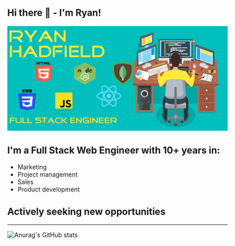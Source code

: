 ## Hi there 👋 - I'm Ryan!
![profile](./githubprofile-logos2.png)

## I'm a Full Stack Web Engineer with 10+ years in:
- Marketing
- Project management
- Sales 
- Product development
## Actively seeking new opportunities

---

![Anurag's GitHub stats](https://github-readme-stats.vercel.app/api?username=ryanhadfield&theme=highcontrast&show_icons=true)






<!--
**ryanhadfield/ryanhadfield** is a ✨ _special_ ✨ repository because its `README.md` (this file) appears on your GitHub profile.

Here are some ideas to get you started:

- 🔭 I’m currently working on ...
- 🌱 I’m currently learning ...
- 👯 I’m looking to collaborate on ...
- 🤔 I’m looking for help with ...
- 💬 Ask me about ...
- 📫 How to reach me: ...
- 😄 Pronouns: ...
- ⚡ Fun fact: ...
-->
